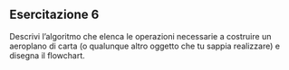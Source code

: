 ## Esercitazione 6
Descrivi l’algoritmo che elenca le operazioni necessarie a costruire un aeroplano di carta (o qualunque altro oggetto che tu sappia realizzare) e disegna il flowchart.